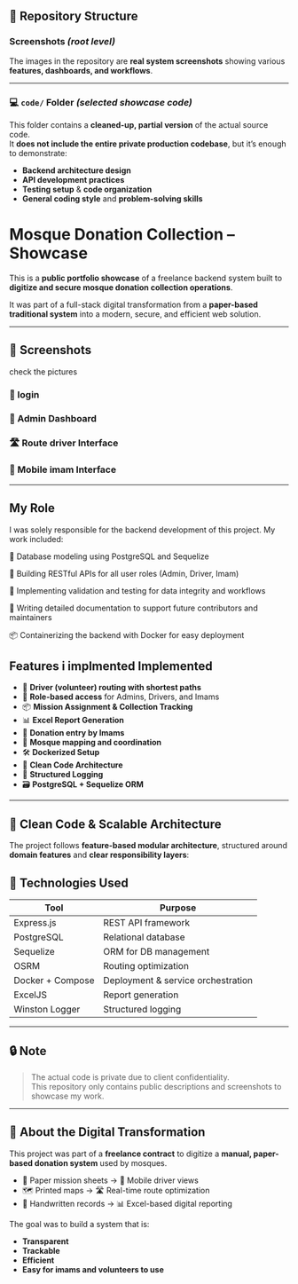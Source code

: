 ## 📂 Repository Structure

###  **Screenshots** *(root level)*
The images in the repository are **real system screenshots** showing various **features, dashboards, and workflows**.

---

### 💻 **`code/` Folder** *(selected showcase code)*
This folder contains a **cleaned-up, partial version** of the actual source code.  
It **does not include the entire private production codebase**, but it’s enough to demonstrate:

-  **Backend architecture design**
-  **API development practices**
-  **Testing setup** & **code organization**
-  **General coding style** and **problem-solving skills**



#  Mosque Donation Collection – Showcase

This is a **public portfolio showcase** of a freelance backend system built to **digitize and secure mosque donation collection operations**.

It was part of a full-stack digital transformation from a **paper-based traditional system** into a modern, secure, and efficient web solution.

---


## 📸 Screenshots
check the pictures

### 🔧 login


### 🔧 Admin Dashboard


### 🛣 Route driver Interface


### 📱 Mobile imam Interface



---
 ## My Role
I was solely responsible for the backend development of this project. My work included:

📐 Database modeling using PostgreSQL and Sequelize

🔧 Building RESTful APIs for all user roles (Admin, Driver, Imam)

🧪 Implementing validation and testing for data integrity and workflows

📄 Writing detailed documentation to support future contributors and maintainers

📦 Containerizing the backend with Docker for easy deployment

##  Features i implmented Implemented

- 🚚 **Driver (volunteer) routing with shortest paths**
- 🔐 **Role-based access** for Admins, Drivers, and Imams
- 📦 **Mission Assignment & Collection Tracking**
- 📊 **Excel Report Generation**
- 🧾 **Donation entry by Imams**
-  🕌 **Mosque mapping and coordination**
- 🛠 **Dockerized Setup**
- 🧼 **Clean Code Architecture**
- 📘 **Structured Logging**
- 🗃 **PostgreSQL + Sequelize ORM**

---

## 🧱 Clean Code & Scalable Architecture

The project follows **feature-based modular architecture**, structured around **domain features** and **clear responsibility layers**:


## 🔐 Technologies Used

| Tool               | Purpose                          |
|--------------------|----------------------------------|
| Express.js         | REST API framework               |
| PostgreSQL         | Relational database              |
| Sequelize          | ORM for DB management            |
| OSRM               | Routing optimization             |
| Docker + Compose   | Deployment & service orchestration |
| ExcelJS            | Report generation                |
| Winston Logger     | Structured logging               |

---

## 🔒 Note

> The actual code is private due to client confidentiality.  
> This repository only contains public descriptions and screenshots to showcase my work.

---
## 🧩 About the Digital Transformation

This project was part of a **freelance contract** to digitize a **manual, paper-based donation system** used by mosques.

- 📝 Paper mission sheets → 📱 Mobile driver views
- 🗺 Printed maps → 🛣 Real-time route optimization
- 📇 Handwritten records → 📊 Excel-based digital reporting

The goal was to build a system that is:
- **Transparent**
- **Trackable**
- **Efficient**
- **Easy for imams and volunteers to use**


